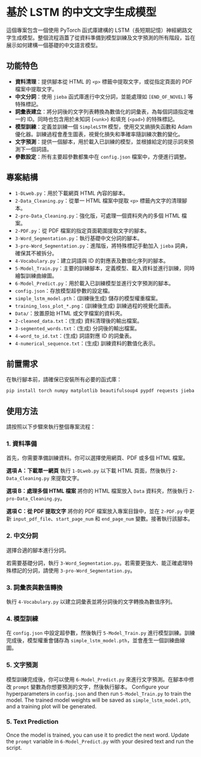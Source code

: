 # 基於 LSTM 的中文文字生成模型

這個專案包含一個使用 PyTorch 函式庫建構的 LSTM（長短期記憶）神經網路文字生成模型。整個流程涵蓋了從資料準備到模型訓練及文字預測的所有階段，旨在展示如何建構一個基礎的中文語言模型。

## 功能特色

  * **資料清理**：提供腳本從 HTML 的 `<p>` 標籤中提取文字，或從指定頁面的 PDF 檔案中提取文字。
  * **中文分詞**：使用 `jieba` 函式庫進行中文分詞，並能處理如 `[END_OF_NOVEL]` 等特殊標記。
  * **詞彙表建立**：將分詞後的文字列表轉換為數值化的詞彙表，為每個詞語指定唯一的 ID。同時也包含用於未知詞 (`<unk>`) 和填充 (`<pad>`) 的特殊標記。
  * **模型訓練**：定義並訓練一個 `SimpleLSTM` 模型，使用交叉熵損失函數和 Adam 優化器。訓練過程會產生圖表，視覺化損失和準確率隨訓練次數的變化。
  * **文字預測**：提供一個腳本，用於載入已訓練的模型，並根據給定的提示詞來預測下一個詞語。
  * **參數設定**：所有主要超參數都集中在 `config.json` 檔案中，方便進行調整。

## 專案結構

  * `1-DLweb.py`：用於下載網頁 HTML 內容的腳本。
  * `2-Data_Cleaning.py`：從單一 HTML 檔案中提取 `<p>` 標籤內文字的清理腳本。
  * `2-pro-Data_Cleaning.py`：強化版，可處理一個資料夾內的多個 HTML 檔案。
  * `2-PDF.py`：從 PDF 檔案的指定頁面範圍提取文字的腳本。
  * `3-Word_Segmentation.py`：執行基礎中文分詞的腳本。
  * `3-pro-Word_Segmentation.py`：進階版，將特殊標記手動加入 `jieba` 詞典，確保其不被拆分。
  * `4-Vocabulary.py`：建立詞語與 ID 的對應表及數值化序列的腳本。
  * `5-Model_Train.py`：主要的訓練腳本，定義模型、載入資料並進行訓練，同時繪製訓練曲線圖。
  * `6-Model_Predict.py`：用於載入已訓練模型並進行文字預測的腳本。
  * `config.json`：存放模型超參數的設定檔。
  * `simple_lstm_model.pth`：(訓練後生成) 儲存的模型權重檔案。
  * `training_loss_plot_*.png`：(訓練後生成) 訓練過程的視覺化圖表。
  * `Data/`：放置原始 HTML 或文字檔案的資料夾。
  * `2-cleaned_data.txt`：(生成) 資料清理後的輸出檔案。
  * `3-segmented_words.txt`：(生成) 分詞後的輸出檔案。
  * `4-word_to_id.txt`：(生成) 詞語對應 ID 的詞彙表。
  * `4-numerical_sequence.txt`：(生成) 訓練資料的數值化表示。

## 前置需求

在執行腳本前，請確保已安裝所有必要的函式庫：

```sh
pip install torch numpy matplotlib beautifulsoup4 pypdf requests jieba
```

## 使用方法

請按照以下步驟來執行整個專案流程：

### 1\. 資料準備

首先，你需要準備訓練資料。你可以選擇使用網頁、PDF 或多個 HTML 檔案。

**選項 A：下載單一網頁**
執行 `1-DLweb.py` 以下載 HTML 頁面，然後執行 `2-Data_Cleaning.py` 來提取文字。

**選項 B：處理多個 HTML 檔案**
將你的 HTML 檔案放入 `Data` 資料夾，然後執行 `2-pro-Data_Cleaning.py`。

**選項 C：從 PDF 提取文字**
將你的 PDF 檔案放入專案目錄中，並在 `2-PDF.py` 中更新 `input_pdf_file`、`start_page_num` 和 `end_page_num` 變數。接著執行該腳本。

### 2\. 中文分詞

選擇合適的腳本進行分詞。

若需要基礎分詞，執行 `3-Word_Segmentation.py`。若需要更強大、能正確處理特殊標記的分詞，請使用 `3-pro-Word_Segmentation.py`。

### 3\. 詞彙表與數值轉換

執行 `4-Vocabulary.py` 以建立詞彙表並將分詞後的文字轉換為數值序列。

### 4\. 模型訓練

在 `config.json` 中設定超參數，然後執行 `5-Model_Train.py` 進行模型訓練。訓練完成後，模型權重會儲存為 `simple_lstm_model.pth`，並會產生一個訓練曲線圖。

### 5\. 文字預測

模型訓練完成後，你可以使用 `6-Model_Predict.py` 來進行文字預測。在腳本中修改 `prompt` 變數為你想要預測的文字，然後執行腳本。
Configure your hyperparameters in `config.json` and then run `5-Model_Train.py` to train the model. The trained model weights will be saved as `simple_lstm_model.pth`, and a training plot will be generated.

### 5\. Text Prediction

Once the model is trained, you can use it to predict the next word. Update the `prompt` variable in `6-Model_Predict.py` with your desired text and run the script.
